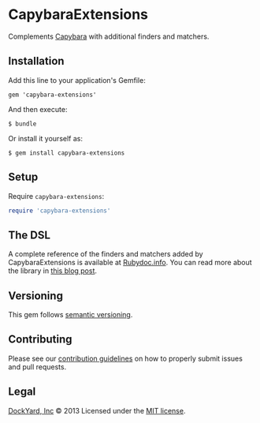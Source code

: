 # CapybaraExtensions

Complements [Capybara](https://github.com/jnicklas/capybara) with
additional finders and matchers.

## Installation

Add this line to your application's Gemfile:

    gem 'capybara-extensions'

And then execute:

    $ bundle

Or install it yourself as:

    $ gem install capybara-extensions

## Setup

Require `capybara-extensions`:

```ruby
require 'capybara-extensions'
``` 

## The DSL

A complete reference of the finders and matchers added by CapybaraExtensions is available at [Rubydoc.info](http://rubydoc.info/github/dockyard/capybara-extensions). You can read more about the library in [this blog post](http://reefpoints.dockyard.com/2013/10/25/capybara-extensions.html).

## Versioning

This gem follows [semantic versioning](http://semver.org).

## Contributing

Please see our [contribution guidelines](/CONTRIBUTING.md) on how to
properly submit issues and pull requests.

## Legal

[DockYard, Inc](http://dockyard.com) © 2013
Licensed under the [MIT
license](http://www.opensource.org/licenses/mit-license.php).
